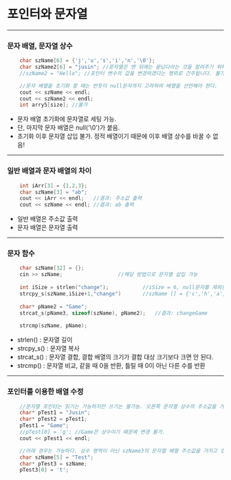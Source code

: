 # 포인터와 문자열
***
### 문자 배열, 문자열 상수
```c++
	char szName[6] = {'j','u','s','i','n','\0'};
	char szName2[6] = "jusin"; //문자열은 맨 뒤에는 끝났다라는 것을 알려주기 위해서 null 문자가 붙어있다. 
	//szName2 = "Hello"; //포인터 변수의 값을 변경하겠다는 행위로 간주됩니다. 불가함.

	//문자 배열을 초기화 할 때는 반듯이 null문자까지 고려하여 배열을 선언해야 한다.
	cout << szName << endl;
	cout << szName2 << endl;
	int arry5[size]; //불가
```
- 문자 배열 초기화에 문자열로 세팅 가능.
- 단, 마지막 문자 배열은 null('\0')가 붙음.
- 초기화 이후 문자열 삽입 불가. 정적 배열이기 때문에 이후 배열 상수를 바꿀 수 없음!
***
### 일반 배열과 문자 배열의 차이
```c++
	int iArr[3] = {1,2,3};
	char szName[3] = "ab";
	cout << iArr << endl;	//결과: 주소값 출력
	cout << szName << endl;	//결과: ab 출력
```
- 일반 배열은 주소값 출력
- 문자 배열은 문자열 출력
***
### 문자 함수
```c++
	char szName[32] = {};
	cin >> szName;					//해당 방법으로 문자열 삽입 가능
	
	int iSize = strlen("change");			//iSize = 6, null문자를 제외한 순수 문자열의 길이를 반환하는 함수
	strcpy_s(szName,iSize+1,"change")		//szName [] = {'c','h','a','n','g','e','\0',...}
		
	char* pName2 = "Game";
	strcat_s(pName3, sizeof(szName), pName2);	//결과: changeGame
	
	strcmp(szName, pName);
```
- strlen() : 문자열 길이
- strcpy_s() : 문자열 복사
- strcat_s() : 문자열 결합, 결합 배열의 크기가 결합 대상 크기보다 크면 안 된다.
- strcmp() : 문자열 비교, 같을 때 0을 반환, 틀릴 때 0이 아닌 다른 수를 반환
***
### 포인터를 이용한 배열 수정
```c++
	//문자열 포인터는 읽기는 가능하지만 쓰기는 불가능. 오른쪽 문자열 상수의 주소값을 가져오는 것임. "Jusin", "Game"
	char* pTest1 = "Jusin";
	char* pTest2 = pTest1;
	pTest1 = "Game";
	//pTest[0] = 'g'; //Game은 상수이기 때문에 변경 불가.
	cout << pTest1 << endl;

	//아래 경우는 가능하다. 상수 영역이 아닌 szName3의 문자열 배열 주소값을 가지고 있기 때문에
	char szName[5] = "Test";
	char* pTest3 = szName;
	pTest3[0] = 't';
```
